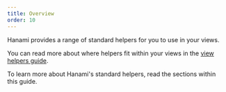 ```yaml
---
title: Overview
order: 10
---
```


Hanami provides a range of standard helpers for you to use in your views.

You can read more about where helpers fit within your views in the [view helpers guide](/v2.3/views/helpers/).

To learn more about Hanami's standard helpers, read the sections within this guide.
